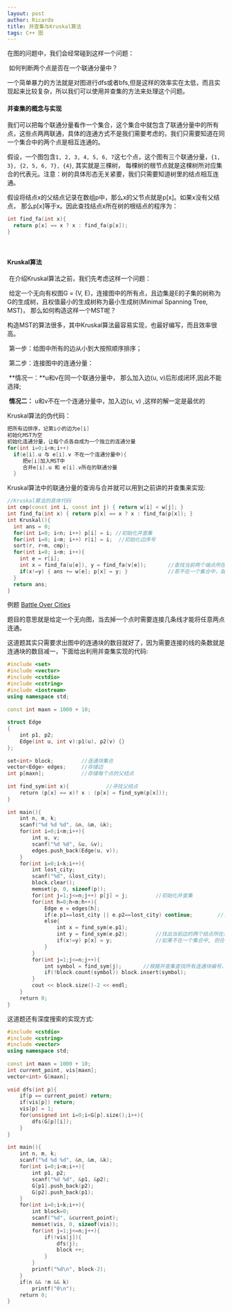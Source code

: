 ```yaml
---
layout: post
author: Ricardo
title: 并查集与Kruskal算法
tags: C++ 图
---
```


在图的问题中，我们会经常碰到这样一个问题：

​	如何判断两个点是否在一个联通分量中？

​	一个简单暴力的方法就是对图进行dfs或者bfs,但是这样的效率实在太低，而且实现起来比较复杂，所以我们可以使用并查集的方法来处理这个问题。



#### 并查集的概念与实现

​	我们可以把每个联通分量看作一个集合，这个集合中就包含了联通分量中的所有点，这些点两两联通，具体的连通方式不是我们需要考虑的，我们只需要知道在同一个集合中的两个点是相互连通的。

​	假设，一个图包含`1, 2, 3, 4, 5, 6, 7`这七个点，这个图有三个联通分量，`{1, 3}, {2, 5, 6, 7}, {4}`, 其实就是三棵树， 每棵树的根节点就是这棵树所对应集合的代表元。注意：树的具体形态无关紧要，我们只需要知道树里的结点相互连通。

​	假设将结点x的父结点记录在数组p中，那么x的父节点就是p[x]。如果x没有父结点， 那么p[x]等于x。因此查找结点x所在树的根结点的程序为：

```c++
int find_fa(int x){
  return p[x] == x ? x : find_fa(p[x]);
}
```

​	

#### Kruskal算法

​	在介绍Kruskal算法之前，我们先考虑这样一个问题：

​	给定一个无向有权图G = (V, E)，连接图中的所有点，且边集是E的子集的树称为G的生成树，且权值最小的生成树称为最小生成树(Minimal Spanning Tree, MST)， 那么如何构造这样一个MST呢？

​	构造MST的算法很多，其中Kruskal算法最容易实现，也最好编写，而且效率很高。

​	第一步：给图中所有的边从小到大按照顺序排序；

​	第二步：连接图中的连通分量：

​		**情况一：**u和v在同一个联通分量中， 那么加入边(u, v)后形成闭环,因此不能选择;

​		**情况二：** u和v不在一个连通分量中，加入边(u, v) ,这样的解一定是最优的

Kruskal算法的伪代码：

```c++
把所有边排序，记第i小的边为e[i]
初始化MST为空
初始化连通分量，让每个点各自成为一个独立的连通分量
for(int i=0;i<m;i++)
  if(e[i].u 与 e[i].v 不在一个连通分量中){
     把e[i]加入MST中
     合并e[i].u 和 e[i].v所在的联通分量
  }
```

Kruskal算法中的联通分量的查询与合并就可以用到之前讲的并查集来实现:

```c++
//Kruskal算法的具体代码
int cmp(const int i, const int j) { return w[i] < w[j]; }
int find_fa(int x) { return p[x] == x ? x : find_fa(p[x]); }
int Kruskal(){
  int ans = 0;
  for(int i=0; i<n; i++) p[i] = i; //初始化并查集
  for(int i=0; i<m; i++) r[i] = i;	//初始化边序号
  sort(r, r+m, cmp);
  for(int i=0; i<m; i++){
    int e = r[i];
    int x = find_fa(u[e]), y = find_fa(v[e]);		//查找当前两个端点所在的集合编号
    if(x!=y) { ans += w[e]; p[x] = y; }				//若不在一个集合中，就合并
  }
  return ans;
}
```



例题 [Battle Over Cities](https://www.nowcoder.com/pat/1/problem/3991)

​	题目的意思就是给定一个无向图，当去掉一个点时需要连接几条线才能将任意两点连通。

​	这道题其实只需要求出图中的连通块的数目就好了，因为需要连接的线的条数就是连通块的数目减一，下面给出利用并查集实现的代码:

```c++
#include <set>
#include <vector>
#include <cstdio>
#include <cstring>
#include <iostream>
using namespace std;
 
const int maxn = 1000 + 10;
 
struct Edge
{
    int p1, p2;
    Edge(int u, int v):p1(u), p2(v) {}
};
 
set<int> block;			//连通块集合
vector<Edge> edges;		//存储边
int p[maxn];			//存储每个点的父结点
 
int find_sym(int x){			//寻找父结点
    return (p[x] == x)? x : (p[x] = find_sym(p[x]));
}
 
int main(){
    int n, m, k;
    scanf("%d %d %d", &n, &m, &k);
    for(int i=0;i<m;i++){
        int u, v;
        scanf("%d %d", &u, &v);
        edges.push_back(Edge(u, v));
    }
    for(int i=0;i<k;i++){
        int lost_city;
        scanf("%d", &lost_city);
        block.clear();
        memset(p, 0, sizeof(p));
        for(int j=1;j<=n;j++) p[j] = j;			//初始化并查集
        for(int h=0;h<m;h++){	
            Edge e = edges[h];
            if(e.p1==lost_city || e.p2==lost_city) continue;		//当有一个端点是被占领的城市时，则跳过不处理
            else{
                int x = find_sym(e.p1);
                int y = find_sym(e.p2);			//找出当前边的两个结点所在集合编号
                if(x!=y) p[x] = y;				//如果不在一个集合中, 则合并
            }
        }
        for(int j=1;j<=n;j++){
            int symbol = find_sym(j);		//根据并查集查找所有连通块编号，并放入连通块集合中
            if(!block.count(symbol)) block.insert(symbol);
        }
        cout << block.size()-2 << endl;
    }
    return 0;
}
```



这道题还有深度搜索的实现方式:

```c++
#include <cstdio>
#include <cstring>
#include <vector>
using namespace std;
 
const int maxn = 1000 + 10;
int current_point, vis[maxn];
vector<int> G[maxn];
 
void dfs(int p){
    if(p == current_point) return;
    if(vis[p]) return;
    vis[p] = 1;
    for(unsigned int i=0;i<G[p].size();i++){
        dfs(G[p][i]);
    }
}
 
int main(){
    int n, m, k;
    scanf("%d %d %d", &n, &m, &k);
    for(int i=0;i<m;i++){
        int p1, p2;
        scanf("%d %d", &p1, &p2);
        G[p1].push_back(p2);
        G[p2].push_back(p1);
    }
    for(int i=0;i<k;i++){
        int block=0;
        scanf("%d", &current_point);
        memset(vis, 0, sizeof(vis));
        for(int j=1;j<=n;j++){
            if(!vis[j]){
                dfs(j);
                block ++;
            }
        }
        printf("%d\n", block-2);
    }
    if(n && !m && k)
        printf("0\n");
    return 0;
}
```

